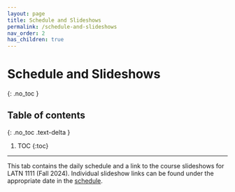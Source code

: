 ```yaml
---
layout: page
title: Schedule and Slideshows
permalink: /schedule-and-slideshows
nav_order: 2
has_children: true
---
```


# Schedule and Slideshows
{: .no_toc }

## Table of contents
{: .no_toc .text-delta }

1. TOC
{:toc}

***

This tab contains the daily schedule and a link to the course slideshows for LATN 1111 (Fall 2024). Individual slideshow links can be found under the appropriate date in the [schedule](schedule).